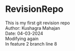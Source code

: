 # RevisionRepo
This is my first git revision repo
<br>
Author: Kushagra Mahajan<br>
Date: 04-03-2024<br>
Modifying again<br>
In feature 2 branch
line 8